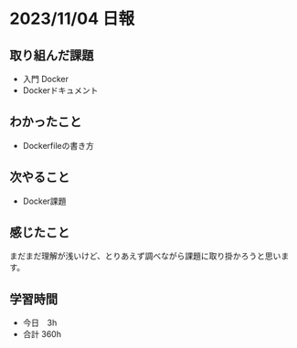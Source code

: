 # 2023/11/04 日報

## 取り組んだ課題
- 入門 Docker
- Dockerドキュメント

## わかったこと
- Dockerfileの書き方

## 次やること
- Docker課題

## 感じたこと
まだまだ理解が浅いけど、とりあえず調べながら課題に取り掛かろうと思います。

## 学習時間
- 今日　3h
- 合計 360h
